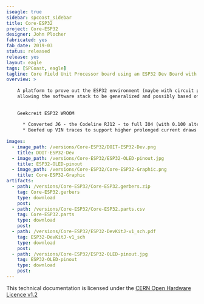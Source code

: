 ```yaml
---
iseagle: true
sidebar: spcoast_sidebar
title: Core-ESP32
project: Core-ESP32
designer: John Plocher
fabricated: yes
fab_date: 2019-03
status: released
release: yes
layout: eagle
tags: [SPCoast, eagle]
tagline: Core Field Unit Processor board using an ESP32 Dev Board with Wifi, BLE and a small OLED screen
overview: >
    
    A platform to prove out the ESP32 environment (maybe with circuit python) as a field unit implementation platform,
    allowing the software stack to be generalized and possibly based off of interpreted text file based data structures rather than customized C++ code.
    
    
    Geekcreit ESP32 WROOM
    
      * Converted J6 - the Codeline RJ12 - to full IO4 (with 0.100 alternate...) since the [I2C-Codeline-Matrix](/pages/I2C-Codeline-Matrix) is now operational
      * Beefed up VIN traces to support higher prolonged current draws
    
images:
  - image_path: /versions/Core-ESP32/DOIT-ESP32-Dev.png
    title: DOIT-ESP32-Dev
  - image_path: /versions/Core-ESP32/ESP32-OLED-pinout.jpg
    title: ESP32-OLED-pinout
  - image_path: /versions/Core-ESP32/Core-ESP32-Graphic.png
    title: Core-ESP32-Graphic
artifacts:
  - path: /versions/Core-ESP32/Core-ESP32.gerbers.zip
    tag: Core-ESP32.gerbers
    type: download
    post: 
  - path: /versions/Core-ESP32/Core-ESP32.parts.csv
    tag: Core-ESP32.parts
    type: download
    post: 
  - path: /versions/Core-ESP32/ESP32-DevKitJ-v1_sch.pdf
    tag: ESP32-DevKitJ-v1_sch
    type: download
    post: 
  - path: /versions/Core-ESP32/ESP32-OLED-pinout.jpg
    tag: ESP32-OLED-pinout
    type: download
    post: 
---
```

This technical documentation is licensed under the [CERN Open Hardware Licence v1.2](http://www.ohwr.org/attachments/2388/cern_ohl_v_1_2.txt)
